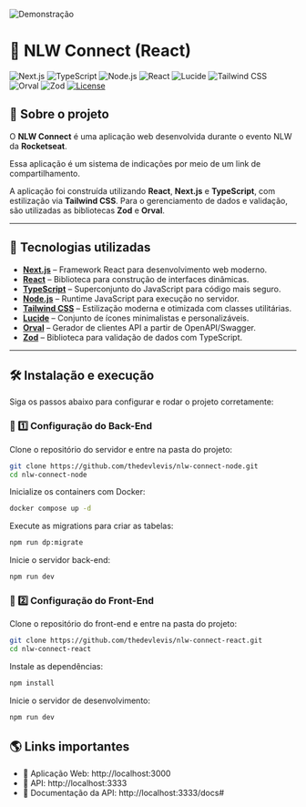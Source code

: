 ![Demonstração](./.github/gift.gif)

# 🚀 NLW Connect (React)

![Next.js](https://img.shields.io/badge/Framework-Next.js-informational?style=flat&logo=next.js&color=000000)
![TypeScript](https://img.shields.io/badge/Language-TypeScript-informational?style=flat&logo=typescript&color=3178C6)
![Node.js](https://img.shields.io/badge/Runtime-Node.js-informational?style=flat&logo=node.js&color=339933)
![React](https://img.shields.io/badge/Library-React-informational?style=flat&logo=react&color=61DAFB)
![Lucide](https://img.shields.io/badge/Icons-Lucide-informational?style=flat&logo=lucide&color=000000)
![Tailwind CSS](https://img.shields.io/badge/CSS-Tailwind-informational?style=flat&logo=tailwindcss&color=06B6D4)
![Orval](https://img.shields.io/badge/API-Orval-informational?style=flat&logoColor=white&color=333333)
![Zod](https://img.shields.io/badge/Validation-Zod-informational?style=flat&logoColor=white&color=009688)
[![License](https://img.shields.io/badge/License-MIT-green)](#)

## 📌 Sobre o projeto

O **NLW Connect** é uma aplicação web desenvolvida durante o evento NLW da **Rocketseat**.

Essa aplicação é um sistema de indicações por meio de um link de compartilhamento.

A aplicação foi construída utilizando **React**, **Next.js** e **TypeScript**, com estilização via **Tailwind CSS**. Para o gerenciamento de dados e validação, são utilizadas as bibliotecas **Zod** e **Orval**.  

---

## 🚀 Tecnologias utilizadas

- **[Next.js](https://nextjs.org/)** – Framework React para desenvolvimento web moderno.
- **[React](https://react.dev/)** – Biblioteca para construção de interfaces dinâmicas.
- **[TypeScript](https://www.typescriptlang.org/)** – Superconjunto do JavaScript para código mais seguro.
- **[Node.js](https://nodejs.org/)** – Runtime JavaScript para execução no servidor.
- **[Tailwind CSS](https://tailwindcss.com/)** – Estilização moderna e otimizada com classes utilitárias.
- **[Lucide](https://lucide.dev/)** – Conjunto de ícones minimalistas e personalizáveis.
- **[Orval](https://orval.dev/)** – Gerador de clientes API a partir de OpenAPI/Swagger.
- **[Zod](https://zod.dev/)** – Biblioteca para validação de dados com TypeScript.

---

## 🛠 Instalação e execução

Siga os passos abaixo para configurar e rodar o projeto corretamente:

### 🔹 1️⃣ Configuração do Back-End

Clone o repositório do servidor e entre na pasta do projeto:

```sh
git clone https://github.com/thedevlevis/nlw-connect-node.git
cd nlw-connect-node
````
Inicialize os containers com Docker:

```sh
docker compose up -d
````
Execute as migrations para criar as tabelas:

```sh
npm run dp:migrate
````
Inicie o servidor back-end:

```sh
npm run dev
````
### 🔹 2️⃣ Configuração do Front-End
Clone o repositório do front-end e entre na pasta do projeto:

```sh
git clone https://github.com/thedevlevis/nlw-connect-react.git
cd nlw-connect-react
````

Instale as dependências:

```sh
npm install
````

Inicie o servidor de desenvolvimento:

```sh
npm run dev
````

## 🌎 Links importantes
* 🔗 Aplicação Web: http://localhost:3000
* 🔗 API: http://localhost:3333
* 📖 Documentação da API: http://localhost:3333/docs#
